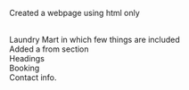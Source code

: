 <p>Created a webpage using html only</p> <br> Laundry Mart in which few things are included <br>
Added a from section <br> Headings <br> Booking <br> Contact info.
